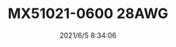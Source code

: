 ﻿---
layout: post 
title: MX51021-0600 28AWG
tags: 51021
categories: wire-harness
overview: 
series: 51021
part_number: 0525-1
thumb_img: 
small_img: static/202106/525-20210605.jpg
date: 2021/6/5 8:34:06
---



